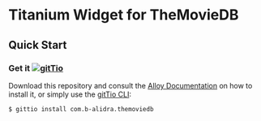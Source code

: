 # Titanium Widget for TheMovieDB

## Quick Start

### Get it [![gitTio](http://gitt.io/badge.svg)](http://gitt.io/component/com.b-alidra.themoviedb)
Download this repository and consult the [Alloy Documentation](http://docs.appcelerator.com/titanium/latest/#!/guide/Alloy_XML_Markup-section-35621528_AlloyXMLMarkup-ImportingWidgets) on how to install it, or simply use the [gitTio CLI](http://gitt.io/cli):

`$ gittio install com.b-alidra.themoviedb`


